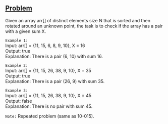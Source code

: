 ## [Problem](https://www.geeksforgeeks.org/given-a-sorted-and-rotated-array-find-if-there-is-a-pair-with-a-given-sum/)

Given an array arr[] of distinct elements size N that is sorted and then rotated around an unknown point, the task is to check if the array has a pair with a given sum X.

`Example 1:`  
Input: arr[] = {11, 15, 6, 8, 9, 10}, X = 16  
Output: true  
Explanation: There is a pair (6, 10) with sum 16.

`Example 2:`  
Input: arr[] = {11, 15, 26, 38, 9, 10}, X = 35  
Output: true  
Explanation: There is a pair (26, 9) with sum 35.

`Example 3:`  
Input: arr[] = {11, 15, 26, 38, 9, 10}, X = 45  
Output: false  
Explanation: There is no pair with sum 45.

`Note:` Repeated problem (same as 10-015).